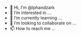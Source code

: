 - 👋 Hi, I’m @lphandzark
- 👀 I’m interested in ...
- 🌱 I’m currently learning ...
- 💞️ I’m looking to collaborate on ...
- 📫 How to reach me ...

<!---
lphandzark/lphandzark is a ✨ special ✨ repository because its `README.md` (this file) appears on your GitHub profile.
You can click the Preview link to take a look at your changes.
--->
